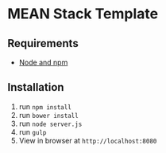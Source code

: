 # MEAN Stack Template



## Requirements

- [Node and npm](http://nodejs.org)

## Installation

1. run `npm install`
2. run `bower install`
3. run `node server.js`
4. run `gulp`
5. View in browser at `http://localhost:8080`
